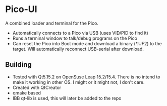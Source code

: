 # Pico-UI

A combined loader and terminal for the Pico.

  - Automatically connects to a Pico via USB (uses VID/PID to find it)
  - Runs a terminal window to talk/debug programs on the Pico
  - Can reset the Pico into Boot mode and download a binary (*.UF2) to the target. Will automatically reconnect USB-serial  after download.

## Building
  - Tested with Qt5.15.2 on OpenSuse Leap 15.2/15.4. There is no intend to make it working in other OS. I might or  it might not, I don't care.
  - Created with QtCreator
  - qmake based
  - IBB qt-lib is used, this will later be added to the repo
